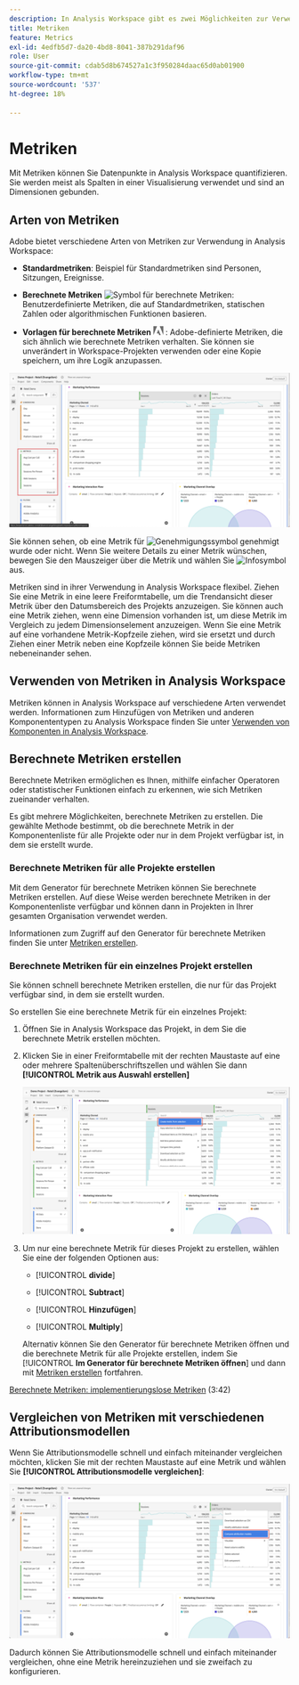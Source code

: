 ```yaml
---
description: In Analysis Workspace gibt es zwei Möglichkeiten zur Verwendung von Metriken.
title: Metriken
feature: Metrics
exl-id: 4edfb5d7-da20-4bd8-8041-387b291daf96
role: User
source-git-commit: cdab5d8b674527a1c3f950284daac65d0ab01900
workflow-type: tm+mt
source-wordcount: '537'
ht-degree: 18%

---
```


# Metriken

Mit Metriken können Sie Datenpunkte in Analysis Workspace quantifizieren. Sie werden meist als Spalten in einer Visualisierung verwendet und sind an Dimensionen gebunden.

## Arten von Metriken

Adobe bietet verschiedene Arten von Metriken zur Verwendung in Analysis Workspace:

* **Standardmetriken**: Beispiel für Standardmetriken sind Personen, Sitzungen, Ereignisse.

* **Berechnete Metriken** ![Symbol für berechnete Metriken](https://spectrum.adobe.com/static/icons/workflow_18/Smock_Calculator_18_N.svg): Benutzerdefinierte Metriken, die auf Standardmetriken, statischen Zahlen oder algorithmischen Funktionen basieren.

* **Vorlagen für berechnete Metriken**  <img src="./assets/adobe-logo.svg" width="18"> : Adobe-definierte Metriken, die sich ähnlich wie berechnete Metriken verhalten. Sie können sie unverändert in Workspace-Projekten verwenden oder eine Kopie speichern, um ihre Logik anzupassen.


![Workspace-Bedienfeld, in dem Metriken im linken Bereich hervorgehoben werden.](assets/cja-metrics.png)

Sie können sehen, ob eine Metrik für ![Genehmigungssymbol](https://spectrum.adobe.com/static/icons/ui_18/CheckmarkSize100.svg) genehmigt wurde oder nicht. Wenn Sie weitere Details zu einer Metrik wünschen, bewegen Sie den Mauszeiger über die Metrik und wählen Sie ![Infosymbol](https://spectrum.adobe.com/static/icons/workflow_18/Smock_InfoOutline_18_N.svg) aus.


Metriken sind in ihrer Verwendung in Analysis Workspace flexibel. Ziehen Sie eine Metrik in eine leere Freiformtabelle, um die Trendansicht dieser Metrik über den Datumsbereich des Projekts anzuzeigen. Sie können auch eine Metrik ziehen, wenn eine Dimension vorhanden ist, um diese Metrik im Vergleich zu jedem Dimensionselement anzuzeigen. Wenn Sie eine Metrik auf eine vorhandene Metrik-Kopfzeile ziehen, wird sie ersetzt und durch Ziehen einer Metrik neben eine Kopfzeile können Sie beide Metriken nebeneinander sehen.

## Verwenden von Metriken in Analysis Workspace

Metriken können in Analysis Workspace auf verschiedene Arten verwendet werden. Informationen zum Hinzufügen von Metriken und anderen Komponententypen zu Analysis Workspace finden Sie unter [Verwenden von Komponenten in Analysis Workspace](/help/components/use-components-in-workspace.md).

## Berechnete Metriken erstellen

Berechnete Metriken ermöglichen es Ihnen, mithilfe einfacher Operatoren oder statistischer Funktionen einfach zu erkennen, wie sich Metriken zueinander verhalten.

Es gibt mehrere Möglichkeiten, berechnete Metriken zu erstellen. Die gewählte Methode bestimmt, ob die berechnete Metrik in der Komponentenliste für alle Projekte oder nur in dem Projekt verfügbar ist, in dem sie erstellt wurde.

### Berechnete Metriken für alle Projekte erstellen

Mit dem Generator für berechnete Metriken können Sie berechnete Metriken erstellen. Auf diese Weise werden berechnete Metriken in der Komponentenliste verfügbar und können dann in Projekten in Ihrer gesamten Organisation verwendet werden.

Informationen zum Zugriff auf den Generator für berechnete Metriken finden Sie unter [Metriken erstellen](/help/components/calc-metrics/cm-workflow/cm-build-metrics.md).

### Berechnete Metriken für ein einzelnes Projekt erstellen

Sie können schnell berechnete Metriken erstellen, die nur für das Projekt verfügbar sind, in dem sie erstellt wurden.

So erstellen Sie eine berechnete Metrik für ein einzelnes Projekt:

1. Öffnen Sie in Analysis Workspace das Projekt, in dem Sie die berechnete Metrik erstellen möchten.

1. Klicken Sie in einer Freiformtabelle mit der rechten Maustaste auf eine oder mehrere Spaltenüberschriftszellen und wählen Sie dann **[!UICONTROL Metrik aus Auswahl erstellen]**

   ![Workspace-Bedienfeld, das die Option Aus Auswahl erstellen hervorhebt](assets/create-metric-from-selection.png)

1. Um nur eine berechnete Metrik für dieses Projekt zu erstellen, wählen Sie eine der folgenden Optionen aus:

   * [!UICONTROL **divide**]

   * [!UICONTROL **Subtract**]

   * [!UICONTROL **Hinzufügen**]

   * [!UICONTROL **Multiply**]

   Alternativ können Sie den Generator für berechnete Metriken öffnen und die berechnete Metrik für alle Projekte erstellen, indem Sie [!UICONTROL **Im Generator für berechnete Metriken öffnen**] und dann mit [Metriken erstellen](/help/components/calc-metrics/cm-workflow/cm-build-metrics.md) fortfahren.

[Berechnete Metriken: implementierungslose Metriken](https://experienceleague.adobe.com/docs/analytics-learn/tutorials/components/calculated-metrics/calculated-metrics-implementationless-metrics.html?lang=de) (3:42)

## Vergleichen von Metriken mit verschiedenen Attributionsmodellen

Wenn Sie Attributionsmodelle schnell und einfach miteinander vergleichen möchten, klicken Sie mit der rechten Maustaste auf eine Metrik und wählen Sie **[!UICONTROL Attributionsmodelle vergleichen]**:

![Workspace-Bedienfeld zur Hervorhebung von Vergleichsattributionsmodellen](assets/compare-attribution.png)

Dadurch können Sie Attributionsmodelle schnell und einfach miteinander vergleichen, ohne eine Metrik hereinzuziehen und sie zweifach zu konfigurieren.
